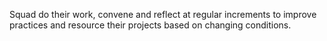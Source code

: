 Squad do their work, convene and reflect at regular increments to improve practices and resource their projects based on changing conditions.